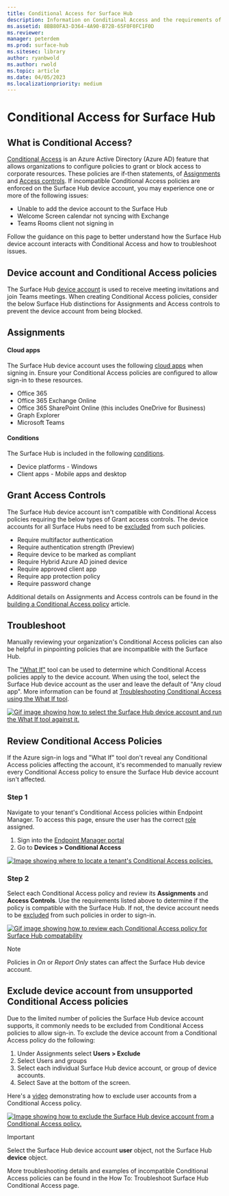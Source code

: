 ```yaml
---
title: Conditional Access for Surface Hub
description: Information on Conditional Access and the requirements of the Surface Hub device account. 
ms.assetid: 8BB80FA3-D364-4A90-B72B-65F0F0FC1F0D
ms.reviewer: 
manager: peterdem
ms.prod: surface-hub
ms.sitesec: library
author: ryanbwold
ms.author: rwold
ms.topic: article
ms.date: 04/05/2023
ms.localizationpriority: medium
---
```


# Conditional Access for Surface Hub

## What is Conditional Access? ##
[Conditional Access](/azure/active-directory/conditional-access/overview) is an Azure Active Directory (Azure AD) feature that allows organizations to configure policies to grant or block access to corporate resources. These policies are if-then statements, of [Assignments](/azure/active-directory/conditional-access/concept-conditional-access-policies#assignments) and [Access controls](/azure/active-directory/conditional-access/concept-conditional-access-policies#access-controls). If incompatible Conditional Access policies are enforced on the Surface Hub device account, you may experience one or more of the following issues:

- Unable to add the device account to the Surface Hub
- Welcome Screen calendar not syncing with Exchange
- Teams Rooms client not signing in

Follow the guidance on this page to better understand how the Surface Hub device account interacts with Conditional Access and how to troubleshoot issues.

## Device account and Conditional Access policies ##
The Surface Hub [device account](create-and-test-a-device-account-surface-hub.md) is used to receive meeting invitations and join Teams meetings.  When creating Conditional Access policies, consider the below Surface Hub distinctions for Assignments and Access controls to prevent the device account from being blocked.

## Assignments

#### Cloud apps ###
The Surface Hub device account uses the following [cloud apps](/azure/active-directory/conditional-access/concept-conditional-access-cloud-apps) when signing in. Ensure your Conditional Access policies are configured to allow sign-in to these resources.

- Office 365
- Office 365 Exchange Online
- Office 365 SharePoint Online (this includes OneDrive for Business)
- Graph Explorer
- Microsoft Teams

#### Conditions ####
The Surface Hub is included in the following [conditions](/azure/active-directory/conditional-access/concept-conditional-access-conditions).

 - Device platforms - Windows
 - Client apps - Mobile apps and desktop
 
## Grant Access Controls
The Surface Hub device account isn't compatible with Conditional Access policies requiring the below types of Grant access controls. The device accounts for all Surface Hubs need to be [excluded](#exclude-device-account-from-unsupported-conditional-access-policies) from such policies.

- Require multifactor authentication
- Require authentication strength (Preview)
- Require device to be marked as compliant
- Require Hybrid Azure AD joined device
- Require approved client app
- Require app protection policy
- Require password change

Additional details on Assignments and Access controls can be found in the [building a Conditional Access policy](/azure/active-directory/conditional-access/concept-conditional-access-policies) article.
 
## Troubleshoot ##
Manually reviewing your organization's Conditional Access policies can also be helpful in pinpointing policies that are incompatible with the Surface Hub.
 
The ["What If"](/azure/active-directory/conditional-access/what-if-tool) tool can be used to determine which Conditional Access policies apply to the device account. When using the tool, select the Surface Hub device account as the user and leave the default of "Any cloud app". More information can be found at [Troubleshooting Conditional Access using the What If tool](/azure/active-directory/conditional-access/troubleshoot-conditional-access-what-if).

[ ![Gif image showing how to select the Surface Hub device account and run the What If tool against it.](images/WhatIfTool.gif) ](images/WhatIfTool.gif#lightbox)
 
## Review Conditional Access Policies ##
If the Azure sign-in logs and "What If" tool don't reveal any Conditional Access policies affecting the account, it's recommended to manually review every Conditional Access policy to ensure the Surface Hub device account isn't affected.
 
### Step 1 ###
Navigate to your tenant's Conditional Access policies within Endpoint Manager. To access this page, ensure the user has the correct [role](/azure/active-directory/reports-monitoring/how-to-view-applied-conditional-access-policies#required-administrator-roles) assigned.

1. Sign into the [Endpoint Manager portal](https://endpoint.microsoft.com/)
2. Go to **Devices > Conditional Access**

[ ![Image showing where to locate a tenant's Conditional Access policies.](images/conditional-access-policies.png) ](images/conditional-access-policies.png#lightbox)

### Step 2 ###
Select each Conditional Access policy and review its **Assignments** and **Access Controls**. Use the requirements listed above to determine if the policy is compatible with the Surface Hub.
If not, the device account needs to be [excluded](#exclude-device-account-from-unsupported-conditional-access-policies) from such policies in order to sign-in.

[ ![Gif image showing how to review each Conditional Access policy for Surface Hub compatability](images/conditional-access-review-policies.gif) ](images/conditional-access-review-policies.gif#lightbox)

>[!NOTE]
>Policies in *On* or *Report Only* states can affect the Surface Hub device account.

## Exclude device account from unsupported Conditional Access policies ##
Due to the limited number of policies the Surface Hub device account supports, it commonly needs to be excluded from Conditional Access policies to allow sign-in. To exclude the device account from a Conditional Access policy do the following:

1. Under Assignments select **Users > Exclude**
2. Select Users and groups
3. Select each individual Surface Hub device account, or group of device accounts.
4. Select Save at the bottom of the screen.
 
Here's a [video](https://www.youtube.com/watch?v=5DsW1hB3Jqs&ab_channel=MicrosoftSecurity) demonstrating how to exclude user accounts from a Conditional Access policy.

[ ![Image showing how to exclude the Surface Hub device account from a Conditional Access policy.](images/conditional-access-exclude-device-account.png) ](images/conditional-access-exclude-device-account.png#lightbox)

>[!IMPORTANT]
>Select the Surface Hub device account **user** object, not the Surface Hub **device** object.

More troubleshooting details and examples of incompatible Conditional Access policies can be found in the How To: Troubleshoot Surface Hub Conditional Access page.

